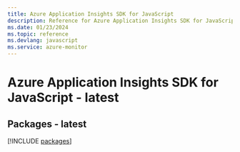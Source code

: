 ```yaml
---
title: Azure Application Insights SDK for JavaScript
description: Reference for Azure Application Insights SDK for JavaScript
ms.date: 01/23/2024
ms.topic: reference
ms.devlang: javascript
ms.service: azure-monitor
---
```

# Azure Application Insights SDK for JavaScript - latest
## Packages - latest
[!INCLUDE [packages](application-insights-index.md)]